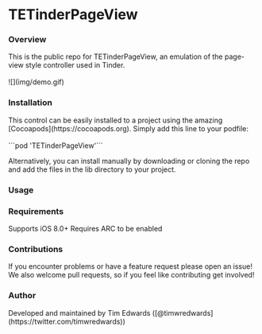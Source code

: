 # TETinderPageView

<h3>Overview</h3>
This is the public repo for TETinderPageView, an emulation of the page-view style controller used in Tinder. 
<br>
<br>
![](img/demo.gif)

<h3>Installation</h3>
This control can be easily installed to a project using the amazing [Cocoapods](https://cocoapods.org). Simply add this line to your podfile:
<br>
<br>
 ```pod 'TETinderPageView'```

Alternatively, you can install manually by downloading or cloning the repo and add the files in the lib directory to your project.

<h3>Usage</h3>

<h3>Requirements</h3>

Supports iOS 8.0+
Requires ARC to be enabled

<h3>Contributions</h3>
If you encounter problems or have a feature request please open an issue! We also welcome pull requests, so if you feel like contributing get involved!

<h3>Author</h3>
Developed and maintained by Tim Edwards ([@timwredwards](https://twitter.com/timwredwards))
